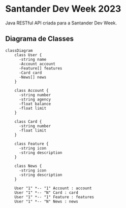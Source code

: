 # Santander Dev Week 2023
Java RESTful API criada para a Santander Dev Week.

## Diagrama de Classes

```mermaid
classDiagram
    class User {
      -string name
      -Account account
      -Feature[] features
      -Card card
      -News[] news
    }

    class Account {
      -string number
      -string agency
      -float balance
      -float limit
    }

    class Card {
      -string number
      -float limit
    }

    class Feature {
      -string icon
      -string description
    }

    class News {
      -string icon
      -string description
    }

    User "1" *-- "1" Account : account
    User "1" *-- "N" Card : card
    User "1" *-- "1" Feature : features
    User "1" *-- "N" News : news

```